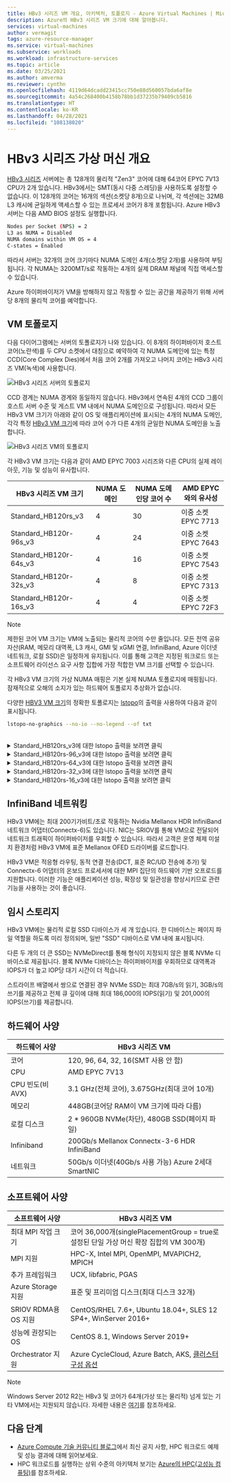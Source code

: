 ```yaml
---
title: HBv3 시리즈 VM 개요, 아키텍처, 토폴로지 - Azure Virtual Machines | Microsoft Docs
description: Azure의 HBv3 시리즈 VM 크기에 대해 알아봅니다.
services: virtual-machines
author: vermagit
tags: azure-resource-manager
ms.service: virtual-machines
ms.subservice: workloads
ms.workload: infrastructure-services
ms.topic: article
ms.date: 03/25/2021
ms.author: amverma
ms.reviewer: cynthn
ms.openlocfilehash: 4119d64dcadd23415cc750e88d560057bda6af8e
ms.sourcegitcommit: 4a54c268400b4158b78bb1d37235b79409cb5816
ms.translationtype: HT
ms.contentlocale: ko-KR
ms.lasthandoff: 04/28/2021
ms.locfileid: "108138020"
---
```

# <a name="hbv3-series-virtual-machine-overview"></a>HBv3 시리즈 가상 머신 개요 

[HBv3 시리즈](../../hbv3-series.md) 서버에는 총 128개의 물리적 "Zen3" 코어에 대해 64코어 EPYC 7V13 CPU가 2개 있습니다. HBv3에서는 SMT(동시 다중 스레딩)을 사용하도록 설정할 수 없습니다. 이 128개의 코어는 16개의 섹션(소켓당 8개)으로 나뉘며, 각 섹션에는 32MB L3 캐시에 균일하게 액세스할 수 있는 프로세서 코어가 8개 포함됩니다. Azure HBv3 서버는 다음 AMD BIOS 설정도 실행합니다.

```bash
Nodes per Socket (NPS) = 2
L3 as NUMA = Disabled
NUMA domains within VM OS = 4
C-states = Enabled
```

따라서 서버는 32개의 코어 크기마다 NUMA 도메인 4개(소켓당 2개)를 사용하여 부팅됩니다. 각 NUMA는 3200MT/s로 작동하는 4개의 실제 DRAM 채널에 직접 액세스할 수 있습니다.

Azure 하이퍼바이저가 VM을 방해하지 않고 작동할 수 있는 공간을 제공하기 위해 서버당 8개의 물리적 코어를 예약합니다.

## <a name="vm-topology"></a>VM 토폴로지

다음 다이어그램에는 서버의 토폴로지가 나와 있습니다. 이 8개의 하이퍼바이저 호스트 코어(노란색)를 두 CPU 소켓에서 대칭으로 예약하여 각 NUMA 도메인에 있는 특정 CCD(Core Complex Dies)에서 처음 코어 2개를 가져오고 나머지 코어는 HBv3 시리즈 VM(녹색)에 사용합니다.

![HBv3 시리즈 서버의 토폴로지](./media/architecture/hbv3/hbv3-topology-server.png)

CCD 경계는 NUMA 경계와 동일하지 않습니다. HBv3에서 연속된 4개의 CCD 그룹이 호스트 서버 수준 및 게스트 VM 내에서 NUMA 도메인으로 구성됩니다. 따라서 모든 HBv3 VM 크기가 아래와 같이 OS 및 애플리케이션에 표시되는 4개의 NUMA 도메인, 각각 특정 [HBv3 VM 크기](../../hbv3-series.md)에 따라 코어 수가 다른 4개의 균일한 NUMA 도메인을 노출합니다.

![HBv3 시리즈 VM의 토폴로지](./media/architecture/hbv3/hbv3-topology-vm.png)

각 HBv3 VM 크기는 다음과 같이 AMD EPYC 7003 시리즈와 다른 CPU의 실제 레이아웃, 기능 및 성능이 유사합니다.

| HBv3 시리즈 VM 크기             | NUMA 도메인 | NUMA 도메인당 코어 수  | AMD EPYC와의 유사성         |
|---------------------------------|--------------|------------------------|----------------------------------|
Standard_HB120rs_v3               | 4            | 30                     | 이중 소켓 EPYC 7713            |
Standard_HB120r-96s_v3            | 4            | 24                     | 이중 소켓 EPYC 7643            |
Standard_HB120r-64s_v3            | 4            | 16                     | 이중 소켓 EPYC 7543            |
Standard_HB120r-32s_v3            | 4            | 8                      | 이중 소켓 EPYC 7313            |
Standard_HB120r-16s_v3            | 4            | 4                      | 이중 소켓 EPYC 72F3            |

> [!NOTE]
> 제한된 코어 VM 크기는 VM에 노출되는 물리적 코어의 수만 줄입니다. 모든 전역 공유 자산(RAM, 메모리 대역폭, L3 캐시, GMI 및 xGMI 연결, InfiniBand, Azure 이더넷 네트워크, 로컬 SSD)은 일정하게 유지됩니다. 이를 통해 고객은 지정된 워크로드 또는 소프트웨어 라이선스 요구 사항 집합에 가장 적합한 VM 크기를 선택할 수 있습니다.

각 HBv3 VM 크기의 가상 NUMA 매핑은 기본 실제 NUMA 토폴로지에 매핑됩니다. 잠재적으로 오해의 소지가 있는 하드웨어 토폴로지 추상화가 없습니다. 

다양한 [HBV3 VM 크기](../../hbv3-series.md)의 정확한 토폴로지는 [lstopo](https://linux.die.net/man/1/lstopo)의 출력을 사용하여 다음과 같이 표시됩니다.
```bash
lstopo-no-graphics --no-io --no-legend --of txt
```
<br>
<details>
<summary>Standard_HB120rs_v3에 대한 lstopo 출력을 보려면 클릭</summary>

![HBv3-120 VM에 대한 lstopo 출력](./media/architecture/hbv3/hbv3-120-lstopo.png)
</details>

<details>
<summary>Standard_HB120rs-96_v3에 대한 lstopo 출력을 보려면 클릭</summary>

![HBv3-96 VM에 대한 lstopo 출력](./media/architecture/hbv3/hbv3-96-lstopo.png)
</details>

<details>
<summary>Standard_HB120rs-64_v3에 대한 lstopo 출력을 보려면 클릭</summary>

![HBv3-64 VM에 대한 lstopo 출력](./media/architecture/hbv3/hbv3-64-lstopo.png)
</details>

<details>
<summary>Standard_HB120rs-32_v3에 대한 lstopo 출력을 보려면 클릭</summary>

![HBv3-32 VM에 대한 lstopo 출력](./media/architecture/hbv3/hbv3-32-lstopo.png)
</details>

<details>
<summary>Standard_HB120rs-16_v3에 대한 lstopo 출력을 보려면 클릭</summary>

![HBv3-16 VM에 대 한 lstopo 출력](./media/architecture/hbv3/hbv3-16-lstopo.png)
</details>

## <a name="infiniband-networking"></a>InfiniBand 네트워킹
HBv3 VM에는 최대 200기가비트/초로 작동하는 Nvidia Mellanox HDR InfiniBand 네트워크 어댑터(Connectx-6)도 있습니다. NIC는 SRIOV를 통해 VM으로 전달되어 네트워크 트래픽이 하이퍼바이저를 우회할 수 있습니다. 따라서 고객은 운영 체제 미설치 환경처럼 HBv3 VM에 표준 Mellanox OFED 드라이버를 로드합니다.

HBv3 VM은 적응형 라우팅, 동적 연결 전송(DCT, 표준 RC/UD 전송에 추가) 및 Connectx-6 어댑터의 온보드 프로세서에 대한 MPI 집단의 하드웨어 기반 오프로드를 지원합니다. 이러한 기능은 애플리케이션 성능, 확장성 및 일관성을 향상시키므로 관련 기능을 사용하는 것이 좋습니다.

## <a name="temporary-storage"></a>임시 스토리지
HBv3 VM에는 물리적 로컬 SSD 디바이스가 세 개 있습니다. 한 디바이스는 페이지 파일 역할을 하도록 미리 정의되며, 일반 "SSD" 디바이스로 VM 내에 표시됩니다.

다른 두 개의 더 큰 SSD는 NVMeDirect를 통해 형식이 지정되지 않은 블록 NVMe 디바이스로 제공됩니다. 블록 NVMe 디바이스는 하이퍼바이저를 우회하므로 대역폭과 IOPS가 더 높고 IOP당 대기 시간이 더 적습니다.

스트라이프 배열에서 쌍으로 연결된 경우 NVMe SSD는 최대 7GB/s의 읽기, 3GB/s의 쓰기를 제공하고 전체 큐 깊이에 대해 최대 186,000의 IOPS(읽기) 및 201,000의 IOPS(쓰기)를 제공합니다.

## <a name="hardware-specifications"></a>하드웨어 사양 

| 하드웨어 사양          | HBv3 시리즈 VM              |
|----------------------------------|----------------------------------|
| 코어                            | 120, 96, 64, 32, 16(SMT 사용 안 함)               | 
| CPU                              | AMD EPYC 7V13                   | 
| CPU 빈도(비AVX)          | 3.1 GHz(전체 코어), 3.675GHz(최대 코어 10개)    | 
| 메모리                           | 448GB(코어당 RAM이 VM 크기에 따라 다름)         | 
| 로컬 디스크                       | 2 * 960GB NVMe(차단), 480GB SSD(페이지 파일) | 
| Infiniband                       | 200Gb/s Mellanox Connectx-3-6 HDR InfiniBand | 
| 네트워크                          | 50Gb/s 이더넷(40Gb/s 사용 가능) Azure 2세대 SmartNIC | 

## <a name="software-specifications"></a>소프트웨어 사양 

| 소프트웨어 사양        | HBv3 시리즈 VM                                            | 
|--------------------------------|-----------------------------------------------------------|
| 최대 MPI 작업 크기               | 코어 36,000개(singlePlacementGroup = true로 설정된 단일 가상 머신 확장 집합의 VM 300개) |
| MPI 지원                    | HPC-X, Intel MPI, OpenMPI, MVAPICH2, MPICH  |
| 추가 프레임워크          | UCX, libfabric, PGAS                  |
| Azure Storage 지원          | 표준 및 프리미엄 디스크(최대 디스크 32개)              |
| SRIOV RDMA용 OS 지원      | CentOS/RHEL 7.6+, Ubuntu 18.04+, SLES 12 SP4+, WinServer 2016+           |
| 성능에 권장되는 OS | CentOS 8.1, Windows Server 2019+
| Orchestrator 지원           | Azure CycleCloud, Azure Batch, AKS, [클러스터 구성 옵션](../../sizes-hpc.md#cluster-configuration-options)                      | 

> [!NOTE] 
> Windows Server 2012 R2는 HBv3 및 코어가 64개(가상 또는 물리적) 넘게 있는 기타 VM에서는 지원되지 않습니다. 자세한 내용은 [여기](/windows-server/virtualization/hyper-v/supported-windows-guest-operating-systems-for-hyper-v-on-windows)를 참조하세요.

## <a name="next-steps"></a>다음 단계

- [Azure Compute 기술 커뮤니티 블로그](https://techcommunity.microsoft.com/t5/azure-compute/bg-p/AzureCompute)에서 최신 공지 사항, HPC 워크로드 예제 및 성능 결과에 대해 읽어보세요.
- HPC 워크로드를 실행하는 상위 수준의 아키텍처 보기는 [Azure의 HPC(고성능 컴퓨팅)](/azure/architecture/topics/high-performance-computing/)를 참조하세요.